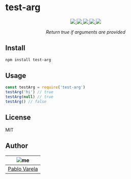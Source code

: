 # test-arg

<p align="center">
  <a href="https://travis-ci.org/pablopunk/test-arg"><img src="https://img.shields.io/travis/pablopunk/test-arg.svg" /> </a>
  <a href="https://codecov.io/gh/pablopunk/test-arg"><img src="https://img.shields.io/codecov/c/github/pablopunk/test-arg.svg" /> </a>
  <a href="https://github.com/sindresorhus/xo"><img src="https://img.shields.io/badge/code_style-XO-5ed9c7.svg" /> </a>
  <a href="https://github.com/pablopunk/miny"><img src="https://img.shields.io/badge/made_with-miny-1eced8.svg" /> </a>
  <a href="https://www.npmjs.com/package/test-arg"><img src="https://img.shields.io/npm/dt/test-arg.svg" /></a>
</p>

<p align="center">
  <i>Return true if arguments are provided</i>
</p>


## Install

```sh
npm install test-arg
```


## Usage

```js
const testArg = require('test-arg')
testArg('hi') // true
testArg(null) // true
testArg() // false
```


## License

MIT


## Author

| ![me](https://gravatar.com/avatar/fa50aeff0ddd6e63273a068b04353d9d?size=100)           |
| --------------------------------- |
| [Pablo Varela](https://pablo.life)   |

